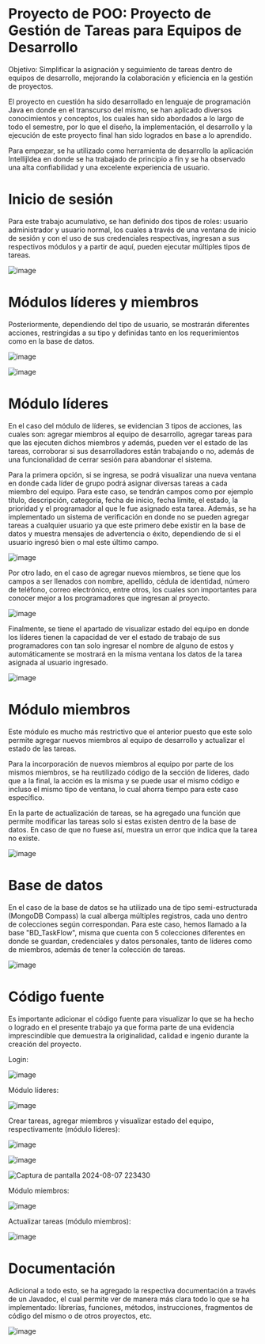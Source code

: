 # Proyecto de POO: Proyecto de Gestión de Tareas para Equipos de Desarrollo
Objetivo: Simplificar la asignación y seguimiento de tareas dentro de equipos de desarrollo, mejorando la colaboración y eficiencia en la gestión de proyectos.

El proyecto en cuestión ha sido desarrollado en lenguaje de programación Java en donde en el transcurso del mismo, se han aplicado diversos conocimientos y conceptos, los cuales han sido abordados a lo largo de todo el semestre, por lo que el diseño, la implementación, el desarrollo y la ejecución de este proyecto final han sido logrados en base a lo aprendido.

Para empezar, se ha utilizado como herramienta de desarrollo la aplicación IntellijIdea en donde se ha trabajado de principio a fin y se ha observado una alta confiabilidad y una excelente experiencia de usuario.

# Inicio de sesión

Para este trabajo acumulativo, se han definido dos tipos de roles: usuario administrador y usuario normal, los cuales a través de una ventana de inicio de sesión y con el uso de sus credenciales respectivas, ingresan a sus respectivos módulos y a partir de aquí, pueden ejecutar múltiples tipos de tareas.

![image](https://github.com/user-attachments/assets/d83a1179-e878-4e1e-a248-1347048f3664)

# Módulos líderes y miembros

Posteriormente, dependiendo del tipo de usuario, se mostrarán diferentes acciones, restringidas a su tipo y definidas tanto en los requerimientos como en la base de datos.

![image](https://github.com/user-attachments/assets/a81db5fa-9dbe-4e0c-9c69-76d538eac585)

![image](https://github.com/user-attachments/assets/2ec1ec16-9d5f-4e6b-a6dd-dc0231332792)

# Módulo líderes

En el caso del módulo de líderes, se evidencian 3 tipos de acciones, las cuales son: agregar miembros al equipo de desarrollo, agregar tareas para que las ejecuten dichos miembros y además, pueden ver el estado de las tareas, corroborar si sus desarrolladores están trabajando o no, además de una funcionalidad de cerrar sesión para abandonar el sistema.

Para la primera opción, si se ingresa, se podrá visualizar una nueva ventana en donde cada líder de grupo podrá asignar diversas tareas a cada miembro del equipo. Para este caso, se tendrán campos como por ejemplo título, descripción, categoría, fecha de inicio, fecha límite, el estado, la prioridad y el programador al que le fue asignado esta tarea.
Además, se ha implementado un sistema de verificación en donde no se pueden agregar tareas a cualquier usuario ya que este primero debe existir en la base de datos y muestra mensajes de advertencia o éxito, dependiendo de si el usuario ingresó bien o mal este último campo.

![image](https://github.com/user-attachments/assets/0c2f63a9-7338-47be-bbd0-f496c9d329ae)

Por otro lado, en el caso de agregar nuevos miembros, se tiene que los campos a ser llenados con nombre, apellido, cédula de identidad, número de teléfono, correo electrónico, entre otros, los cuales son importantes para conocer mejor a los programadores que ingresan al proyecto.

![image](https://github.com/user-attachments/assets/1335ed31-3e0b-4fc8-a2a6-6b262c1f2e7b)

Finalmente, se tiene el apartado de visualizar estado del equipo en donde los líderes tienen la capacidad de ver el estado de trabajo de sus programadores con tan solo ingresar el nombre de alguno de estos y automáticamente se mostrará en la misma ventana los datos de la tarea asignada al usuario ingresado.

![image](https://github.com/user-attachments/assets/fb4280cd-b473-4b90-ac07-d581b3ba7d78)

# Módulo miembros

Este módulo es mucho más restrictivo que el anterior puesto que este solo permite agregar nuevos miembros al equipo de desarrollo y actualizar el estado de las tareas.

Para la incorporación de nuevos miembros al equipo por parte de los mismos miembros, se ha reutilizado código de la sección de líderes, dado que a la final, la acción es la misma y se puede usar el mismo código e incluso el mismo tipo de ventana, lo cual ahorra tiempo para este caso específico.

En la parte de actualización de tareas, se ha agregado una función que permite modificar las tareas solo si estas existen dentro de la base de datos. En caso de que no fuese así, muestra un error que indica que la tarea no existe.

![image](https://github.com/user-attachments/assets/7b1e89ef-eade-4a69-8133-e236f5dbbb8e)

# Base de datos

En el caso de la base de datos se ha utilizado una de tipo semi-estructurada (MongoDB Compass) la cual alberga múltiples registros, cada uno dentro de colecciones según correspondan. Para este caso, hemos llamado a la base "BD_TaskFlow", misma que cuenta con 5 colecciones diferentes en donde se guardan, credenciales y datos personales, tanto de líderes como de miembros, además de tener la colección de tareas.

![image](https://github.com/user-attachments/assets/32c6eff5-36c8-4cb9-bc0f-424df3dbca91)

# Código fuente

Es importante adicionar el código fuente para visualizar lo que se ha hecho o logrado en el presente trabajo ya que forma parte de una evidencia imprescindible que demuestra la originalidad, calidad e ingenio durante la creación del proyecto.

Login:

![image](https://github.com/user-attachments/assets/3817424c-320a-431f-ad5f-f6592083a97a)

Módulo líderes:

![image](https://github.com/user-attachments/assets/76797296-3f58-471b-a535-ce9c5eb997ad)

Crear tareas, agregar miembros y visualizar estado del equipo, respectivamente (módulo líderes):

![image](https://github.com/user-attachments/assets/1916d97e-cba3-4636-8a6b-96cb4ffc9c31)

![image](https://github.com/user-attachments/assets/f554ed43-5342-47c3-a3bb-77e70620845f)

![Captura de pantalla 2024-08-07 223430](https://github.com/user-attachments/assets/a5611f67-5c12-4699-b657-c4276f6f046d)

Módulo miembros:

![image](https://github.com/user-attachments/assets/b99f03ab-0546-48dc-ae38-51be4119070c)

Actualizar tareas (módulo miembros):

![image](https://github.com/user-attachments/assets/cba713e5-d684-4602-a107-96aafc7ad96b)

# Documentación

Adicional a todo esto, se ha agregado la respectiva documentación a través de un Javadoc, el cual permite ver de manera más clara todo lo que se ha implementado: librerías, funciones, métodos, instrucciones, fragmentos de código del mismo o de otros proyectos, etc.

![image](https://github.com/user-attachments/assets/6bfdfe5c-d683-4180-bfdf-3d28526302e5)


